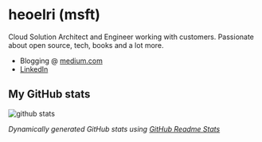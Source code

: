 # heoelri (msft)

Cloud Solution Architect and Engineer working with customers. Passionate about open source, tech, books and a lot more.

- Blogging @ [medium.com](https://heyko.medium.com/)
- [LinkedIn](https://www.linkedin.com/in/heyko/)

<!--
**heoelri/heoelri** is a ✨ _special_ ✨ repository because its `README.md` (this file) appears on your GitHub profile.

Here are some ideas to get you started:

- 🔭 I’m currently working on ...
- 🌱 I’m currently learning ...
- 👯 I’m looking to collaborate on ...
- 🤔 I’m looking for help with ...
- 💬 Ask me about ...
- 📫 How to reach me: ...
- 😄 Pronouns: ...
- ⚡ Fun fact: ...
-->

## My GitHub stats

![github stats](https://github-readme-stats.vercel.app/api?username=heoelri&count_private=true&show_icons=true)

_Dynamically generated GitHub stats using [GitHub Readme Stats](https://github.com/anuraghazra/github-readme-stats)_

